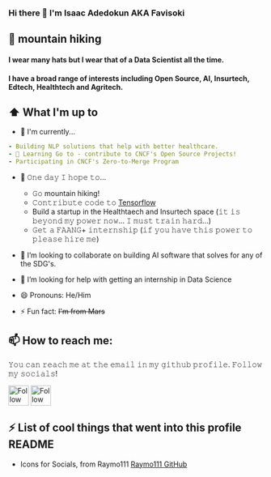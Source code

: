 ### Hi there 👋 I'm Isaac Adedokun AKA Favisoki

## :book:  mountain hiking
#### I wear many hats but I wear that of a **Data Scientist** all the time.
#### I have a broad range of interests including Open Source, AI, Insurtech, Edtech, Healthtech and Agritech.

## ⬆ What I'm up to
- 🔨 I'm currently...
```yaml
- Building NLP solutions that help with better healthcare.
- 🌱 Learning Go to - contribute to CNCF's Open Source Projects!
- Participating in CNCF's Zero-to-Merge Program
```

- 🤞 𝙾𝚗𝚎 𝚍𝚊𝚢 𝙸 𝚑𝚘𝚙𝚎 𝚝𝚘...
	- 𝙶𝚘 mountain hiking!
	- 𝙲𝚘𝚗𝚝𝚛𝚒𝚋𝚞𝚝𝚎 𝚌𝚘𝚍𝚎 𝚝𝚘 [Tensorflow](https://github.com/google/tensorflow)
	- Build a startup in the Healthtaech and Insurtech space (𝚒𝚝 𝚒𝚜 𝚋𝚎𝚢𝚘𝚗𝚍 𝚖𝚢 𝚙𝚘𝚠𝚎𝚛 𝚗𝚘𝚠... 𝙸 𝚖𝚞𝚜𝚝 𝚝𝚛𝚊𝚒𝚗 𝚑𝚊𝚛𝚍...)
	- 𝙶𝚎𝚝 𝚊 𝙵𝙰𝙰𝙽𝙶+ 𝚒𝚗𝚝𝚎𝚛𝚗𝚜𝚑𝚒𝚙 (𝚒𝚏 𝚢𝚘𝚞 𝚑𝚊𝚟𝚎 𝚝𝚑𝚒𝚜 𝚙𝚘𝚠𝚎𝚛 𝚝𝚘 𝚙𝚕𝚎𝚊𝚜𝚎 𝚑𝚒𝚛𝚎 𝚖𝚎)

- 👯 I’m looking to collaborate on building AI software that solves for any of the SDG's.
- 🤔 I’m looking for help with getting an internship in Data Science
- 😄 Pronouns: He/Him
- ⚡ Fun fact: ~~I'm from Mars~~


## 📫 How to reach me:
𝚈𝚘𝚞 𝚌𝚊𝚗 𝚛𝚎𝚊𝚌𝚑 𝚖𝚎 𝚊𝚝 𝚝𝚑𝚎 𝚎𝚖𝚊𝚒𝚕 𝚒𝚗 𝚖𝚢 𝚐𝚒𝚝𝚑𝚞𝚋 𝚙𝚛𝚘𝚏𝚒𝚕𝚎. 𝙵𝚘𝚕𝚕𝚘𝚠 𝚖𝚢 𝚜𝚘𝚌𝚒𝚊𝚕𝚜!

[<img src="https://raw.githubusercontent.com/Raymo111/Raymo111/master/socials/linkedin.png" height="40em" align="center" alt="Follow Isaac on LinkedIn" title="Follow Isaac on LinkedIn"/>](https://linkedin.com/in/isaac-adedokun-favour)
[<img src="https://raw.githubusercontent.com/Raymo111/Raymo111/master/socials/twitter.svg" height="40em" align="center" alt="Follow Isaac on Twitter" title="Follow Isaac on Twitter"/>](https://twitter.com/favisoku_adek)

## ⚡ List of cool things that went into this profile README
- Icons for Socials, from Raymo111 [Raymo111 GitHub](https://raw.githubusercontent.com/Raymo111/Raymo111/master/socials/) <!-- Thanks to @matyo91's helpful comments in their profile README! -->



